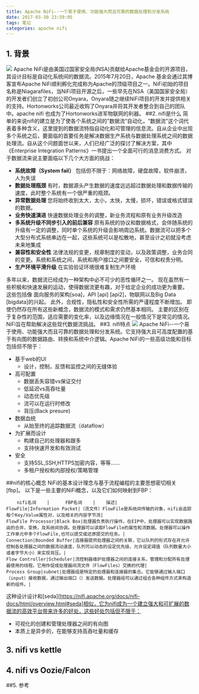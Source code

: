 ```yaml
---
title: Apache NiFi--一个易于使用、功能强大而且可靠的数据处理和分发系统
date: 2017-03-30 23:59:05
tags: 笔记
categories: apache nifi
---
```


## 1. 背景

  ![](https://nifi.apache.org/assets/images/apache-nifi-logo.svg)
        Apache NiFi是由美国过国家安全局(NSA)贡献给Apache基金会的开源项目，其设计目标是自动化系统间的数据流。2015年7月20日，Apache 基金会通过其博客宣布Apache NiFi顺利孵化完成称为Apache的顶级项目之一。NiFi初始的项目名称是Niagarafiles，当NiFi项目开源之后，一些早先在NSA（美国国家安全局）的开发者们创立了初创公司Onyara，Onyara随之继续NiFi项目的开发并提供相关的支持。Hortonworks公司最近收购了Onyara并将其开发者整合到自己的团队中。apache nifi 也成为了Hortonworks进军物联网的利器。
##2. nifi是什么
简单的来说nifi的建立是为了使各个系统之间的”数据流“自动化，“数据流”这个词代表着多种含义，这里提到的数据流特指自动化和可管理的信息流。自从企业中出现多个系统之后，要面临的首要任务是解决数据生产系统与数据处理系统之间的数据处理流。自从这个问题面世以来，人们已经广泛的探讨了解决方案，其中《Enterprise Integration Patterns》一书提出一个全面可行的消息消费方式。
对于数据流来说主要面临以下几个大方面的挑战：
- **系统故障（System fail）**
    包括但不限于：网络故障，硬盘故障，软件崩溃，人为失误
- **数据处理瓶颈**
    有时，数据源头产生数据的速度远远超过数据处理和数据传输的速度，此时整个系统有一个很严重的瓶颈。
- **异常数据处理**
    您将始终收到太大，太小，太快，太慢，损坏，错误或格式错误的数据。
- **业务快速演进**
   快速数据处理业务的调整，新业务流程和原有业务升级改造
- **多系统升级不同步引入的前后兼容** 
  原有系统的协议和数据格式，会伴随系统的升级有一定的调整，同时单个系统的升级会影响周边系统。数据流可以把多个大型分布式系统串边在一起，这些系统可以是松散地，甚至设计之初就没考虑未来地集成
- **兼容性和安全性**
 法律法规的变更，规章制度的变动，以及政策调整，业务合同的变更。系统和系统之间，系统和用户接口之间要安全，可信和权责分明。
- **生产环境平滑升级**
    在实验验证环境很难复制生产环境

多年以来，数据流已经成为一种架构中必不可少的恶性循环之一。 现在虽然有一些积极和快速发展的运动，使得数据流更有趣，对于给定企业的成功更为重要。 这些包括像 面向服务的架构[soa]，API [api] [api2]，物联网以及Big Data [bigdata]的兴起。 此外，合规性，隐私性和安全性所需的严谨程度不断增加。 即使仍然存在所有这些新概念，数据流的模式和需求仍然基本相同。 主要的区别在于复杂性的范围，适应需要的变化率，以及边缘情况在一般情况下是常见的情况。 NiFi旨在帮助解决这些现代数据流挑战。
##3. nifi特点
   ![](https://nifi.apache.org/assets/images/flow-th.png)
  Apache NiFi--一个易于使用、功能强大而且可靠的数据处理和分发系统。它支持强大且可高度配置的基于有向图的数据路由、转换和系统中介逻辑。Apache NiFi的一些高级功能和目标包括但不限于：
* 基于web的UI
    * 设计，控制，反馈和监控之间的无缝体验
* 高可配置
    * 数据丢失容错vs保证交付
    * 低延迟vs高吞吐量
    * 动态优先级
    * 流可以在运行时修改
    * 背压(Back presure)
* 数据血统
    * 从始至终的追踪数据流（dataflow）
* 为扩展而设计
    * 构建自己的处理器和跟多
    * 支持快速开发和有效测试
* 安全
    * 支持SSL,SSH,HTTPS加密内容，等等……
    * 多租户授权和内部授权/策略管理 

##nifi的核心概念
NiFi的基本设计理念与基于流程编程的主要思想密切相关[fbp]。 以下是一些主要的NiFi概念，以及它们如何映射到FBP：
```table
    nifi名词    |      FBP名词    |    描述|
FlowFile|Information Packet|（流文件）FlowFile是系统间传输的对象，nifi会追踪每个Key/Value属性对，以及相关的内容字节流|
FlowFile Processor|Black Box|处理器负责执行操作，在EIP中，处理器可以实现数据路由的合并，变换，及系统间协调。处理器可以读取FlowFile的属性和流数据。处理器可以操作工作单元中多个FlowFile,也可以提交或还原提交的任务。|
Connection|Bounded Buffer|连接器提供处理器之间的关联，它以队列的形式存在并允许控制各处理器之间的数据流动速度，队列可以动态的设定优先级，允许设定阈值（队列数量大小或者字节大小）来实现背压。|
Flow Controller|Scheduler|流控制器维护处理器之间的连接关系，管理和分配所有处理器使用的线程。它用作促成处理器间流文件（FlowFiles）交换的代理|
Process Group|subnet|处理器组是特定的处理器和连接器的集合。它能够通过输入端口（input）接收数据，通过输出端口（）发送数据。处理器组可以通过组合各种组件方式来构造新的组件。|
```
这种设计设计和[seda][https://nifi.apache.org/docs/nifi-docs/html/overview.html#seda]相似，它为nifi成为一个建立强大和可扩展的数据流的高效平台带来许多的好处，这些好处包括但不限于：
- 可视化的创建和管理处理器之间的有向图
- 本质上是异步的，在能够支持高吞吐量和缓存
## 3. nifi vs kettle

## 4. nifi vs Oozie/Falcon 
##5. 参考

